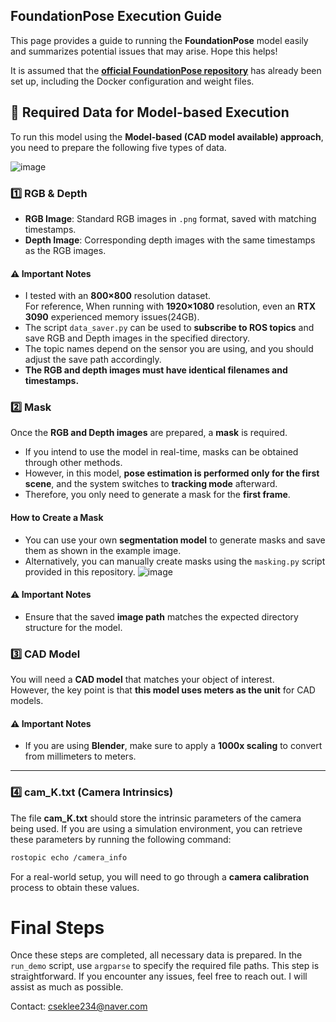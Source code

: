 ## FoundationPose Execution Guide

This page provides a guide to running the **FoundationPose** model easily and summarizes potential issues that may arise. Hope this helps!

It is assumed that the **[official FoundationPose repository](https://github.com/NVlabs/FoundationPose)** has already been set up, including the Docker configuration and weight files.

## 📂 Required Data for Model-based Execution

To run this model using the **Model-based (CAD model available) approach**, you need to prepare the following five types of data.

![image](https://github.com/user-attachments/assets/847fd22c-90b3-485a-8245-e68b2a9a8b5b)

### 1️⃣ RGB & Depth
- **RGB Image**: Standard RGB images in `.png` format, saved with matching timestamps.
- **Depth Image**: Corresponding depth images with the same timestamps as the RGB images.

#### ⚠️ Important Notes
- I tested with an **800×800** resolution dataset.  
  For reference, When running with **1920×1080** resolution, even an **RTX 3090** experienced memory issues(24GB). 
- The script `data_saver.py` can be used to **subscribe to ROS topics** and save RGB and Depth images in the specified directory.
- The topic names depend on the sensor you are using, and you should adjust the save path accordingly.
- **The RGB and depth images must have identical filenames and timestamps.**


### 2️⃣ Mask

Once the **RGB and Depth images** are prepared, a **mask** is required. 

- If you intend to use the model in real-time, masks can be obtained through other methods.
- However, in this model, **pose estimation is performed only for the first scene**, and the system switches to **tracking mode** afterward.
- Therefore, you only need to generate a mask for the **first frame**.

#### How to Create a Mask
- You can use your own **segmentation model** to generate masks and save them as shown in the example image.
- Alternatively, you can manually create masks using the `masking.py` script provided in this repository.
![image](https://github.com/user-attachments/assets/9d83059d-fffd-471c-b408-de3b7d3af349)

#### ⚠️ Important Notes
- Ensure that the saved **image path** matches the expected directory structure for the model.

### 3️⃣ CAD Model

You will need a **CAD model** that matches your object of interest.  
However, the key point is that **this model uses meters as the unit** for CAD models.  

#### ⚠️ Important Notes
- If you are using **Blender**, make sure to apply a **1000x scaling** to convert from millimeters to meters.

---

### 4️⃣ cam_K.txt (Camera Intrinsics)

The file **cam_K.txt** should store the intrinsic parameters of the camera being used. If you are using a simulation environment, you can retrieve these parameters by running the following command:

```bash
rostopic echo /camera_info
```

For a real-world setup, you will need to go through a **camera calibration** process to obtain these values.

# Final Steps

Once these steps are completed, all necessary data is prepared. In the `run_demo` script, use `argparse` to specify the required file paths. This step is straightforward. If you encounter any issues, feel free to reach out. I will assist as much as possible.

Contact: cseklee234@naver.com

